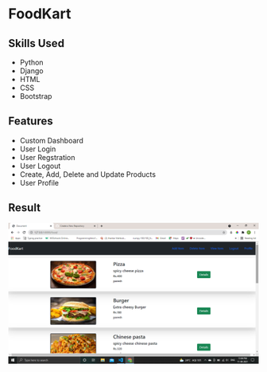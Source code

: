 # FoodKart

## Skills Used 
* Python
* Django
* HTML
* CSS
* Bootstrap

## Features
* Custom Dashboard
* User Login
* User Regstration
* User Logout
* Create, Add, Delete and Update Products
* User Profile

## Result
![](rersult3.png)

